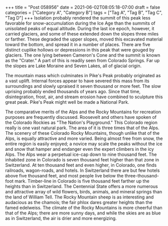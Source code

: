 +++
title = "Post 058956"
date = 2021-06-02T08:05:18-07:00
draft = false
categories = ["Category A", "Category B"]
tags = ["Tag A", "Tag B", "Tag C", "Tag D"]
+++
Isolation probably rendered the summit of this peak less favorable for snow-accumulation during the Ice Age than the summits of unisolated peaks of equal altitude. During the last ice epoch, however, it carried glaciers, and some of these extended down the slopes three miles or farther. These degraded the upper slopes, moved this excavated material toward the bottom, and spread it in a number of places. There are five distinct cuplike hollows or depressions in this peak that were gouged by glaciers. The one lying between Cameron's Cone and the summit is known as the "Crater." A part of this is readily seen from Colorado Springs. Far up the slopes are Lake Moraine and Seven Lakes, all of glacial origin.

The mountain mass which culminates in Pike's Peak probably originated as a vast uplift. Internal forces appear to have severed this mass from its surroundings and slowly upraised it seven thousand or more feet. The slow uprising probably ended thousands of years ago. Since that time, disintegration, frost, air, and stream erosion have combined to sculpture this great peak. Pike's Peak might well be made a National Park.

The comparative merits of the Alps and the Rocky Mountains for recreation purposes are frequently discussed. Roosevelt and others have spoken of the Colorado Rockies as "The Nation's Playground." This Colorado region really is one vast natural park. The area of it is three times that of the Alps. The scenery of these Colorado Rocky Mountains, though unlike that of the Alps, is equally attractive and more varied. Being almost free from snow, the entire region is easily enjoyed; a novice may scale the peaks without the ice and snow that hamper and endanger even the expert climbers in the icy Alps. The Alps wear a perpetual ice-cap down to nine thousand feet. The inhabited zone in Colorado is seven thousand feet higher than that zone in Switzerland. At ten thousand feet and even higher, in Colorado, one finds railroads, wagon-roads, and hotels. In Switzerland there are but few hotels above five thousand feet, and most people live below the three-thousand-foot mark. Timber-line in Colorado is five thousand feet farther up the heights than in Switzerland. The Centennial State offers a more numerous and attractive array of wild flowers, birds, animals, and mineral springs than the land of William Tell. The Rocky Mountain sheep is as interesting and audacious as the chamois; the fair phlox dares greater heights than the famed edelweiss. The climate of the Rocky Mountains is more cheerful than that of the Alps; there are more sunny days, and while the skies are as blue as in Switzerland, the air is drier and more energizing.
